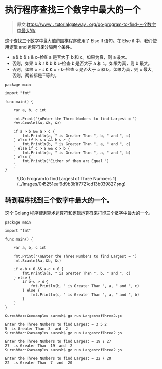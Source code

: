 # 执行程序查找三个数字中最大的一个

> 原文:[https://www . tutorialgateway . org/go-program-to-find-三个数字中最大的/](https://www.tutorialgateway.org/go-program-to-find-largest-of-three-numbers/)

这个查找三个数字中最大值的围棋程序使用了 Else If 语句。在 Else if 中，我们使用逻辑 and 运算符来分隔两个条件。

*   a & b & a & c–检查 a 是否大于 b 和 c。如果为真，则 a 最大。
*   否则，如果 b & a & b & c–检查 b 是否大于 a 和 c。如果为真，则 b 最大。
*   否则，如果 c > a & & c > b–检查 c 是否大于 a 和 b。如果为真，则 c 最大。否则，两者都是平等的。

```
package main

import "fmt"

func main() {

    var a, b, c int

    fmt.Print("\nEnter the Three Numbers to find Largest = ")
    fmt.Scanln(&a, &b, &c)

    if a > b && a > c {
        fmt.Println(a, " is Greater Than ", b, " and ", c)
    } else if b > a && b > c {
        fmt.Println(b, " is Greater Than ", a, " and ", c)
    } else if c > a && c > b {
        fmt.Println(c, " is Greater Than ", a, " and ", b)
    } else {
        fmt.Println("Either of them are Equal ")
    }
}
```

<figure class="wp-block-image size-large">![Go Program to find Largest of Three Numbers 1](../Images/045251eaf9d9b3b1f7727cd13b039827.png)</figure>

## 转到程序找到三个数字中最大的一个。

这个 Golang 程序使用算术运算符和逻辑运算符来打印三个数字中最大的一个。

```
package main

import "fmt"

func main() {

    var a, b, c int

    fmt.Print("\nEnter the Three Numbers to find Largest = ")
    fmt.Scanln(&a, &b, &c)

    if a-b > 0 && a-c > 0 {
        fmt.Println(a, " is Greater Than ", b, " and ", c)
    } else {
        if b-c > 0 {
            fmt.Println(b, " is Greater Than ", a, " and ", c)
        } else {
            fmt.Println(c, " is Greater Than ", a, " and ", b)
        }
    }
}
```

```
SureshMac:Goexamples suresh$ go run LargestofThree2.go

Enter the Three Numbers to find Largest = 3 5 2
5  is Greater Than  3  and  2
SureshMac:Goexamples suresh$ go run LargestofThree2.go

Enter the Three Numbers to find Largest = 19 2 27
27  is Greater Than  19  and  2
SureshMac:Goexamples suresh$ go run LargestofThree2.go

Enter the Three Numbers to find Largest = 22 7 20
22  is Greater Than  7  and  20
```
